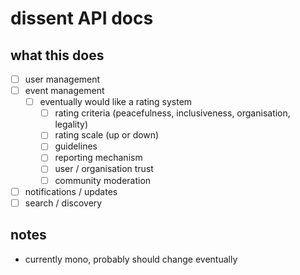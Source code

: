 # dissent API docs  

## what this does  

- [ ] user management  
- [ ] event management  
  - [ ] eventually would like a rating system  
    - [ ] rating criteria (peacefulness, inclusiveness, organisation, legality)  
    - [ ] rating scale (up or down)  
    - [ ] guidelines  
    - [ ] reporting mechanism  
    - [ ] user / organisation trust  
    - [ ] community moderation  
- [ ] notifications / updates  
- [ ] search / discovery  

## notes  

- currently mono, probably should change eventually

